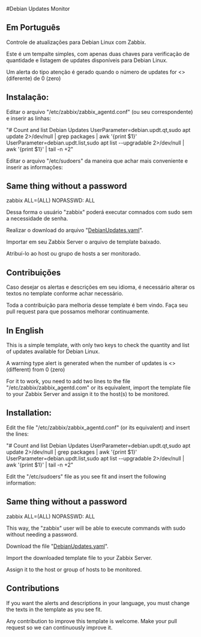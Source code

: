 #Debian Updates Monitor

## Em Português

Controle de atualizações para Debian Linux com Zabbix.

Este é um tempalte simples, com apenas duas chaves para verificação de quantidade
e listagem de updates disponíveis para Debian Linux.

Um alerta do tipo atenção é gerado quando o número de updates for <> (diferente) de 0 (zero)


## Instalação:
Editar o arquivo "/etc/zabbix/zabbix_agentd.conf" (ou seu correspondente) e inserir as linhas:

"# Count and list Debian Updates
UserParameter=debian.updt.qt,sudo apt update 2>/dev/null | grep packages | awk '{print $1}'
UserParameter=debian.updt.list,sudo apt list --upgradable 2>/dev/null | awk '{print $1}' | tail -n +2"

Editar o arquivo "/etc/sudoers" da maneira que achar mais conveniente e inserir as informações:

## Same thing without a password
zabbix        ALL=(ALL)       NOPASSWD: ALL

Dessa forma o usuário "zabbix" poderá executar comnados com sudo sem a necessidade de senha.

Realizar o download do arquivo "[DebianUpdates.yaml](https://github.com/frmoronari/DebianUpdates/blob/main/DebianUpdates.yaml)".

Importar em seu Zabbix Server o arquivo de template baixado.

Atribuí-lo ao host ou grupo de hosts a ser monitorado.

## Contribuições

Caso desejar os alertas e descrições em seu idioma, é necessário alterar os textos no template conforme achar necessário.

Toda a contribuição para melhoria desse template é bem vindo.
Faça seu pull request para que possamos melhorar continuamente.

## In English

This is a simple template, with only two keys to check the quantity
and list of updates available for Debian Linux.

A warning type alert is generated when the number of updates is <> (different) from 0 (zero)

For it to work, you need to add two lines to the file "/etc/zabbix/zabbix_agentd.com"
or its equivalent, import the template file to your Zabbix Server and assign it to the
host(s) to be monitored.

## Installation:
Edit the file "/etc/zabbix/zabbix_agentd.conf" (or its equivalent) and insert the lines:

"# Count and list Debian Updates
UserParameter=debian.updt.qt,sudo apt update 2>/dev/null | grep packages | awk '{print $1}'
UserParameter=debian.updt.list,sudo apt list --upgradable 2>/dev/null | awk '{print $1}' | tail -n +2"

Edit the "/etc/sudoers" file as you see fit and insert the following information:

## Same thing without a password
zabbix ALL=(ALL) NOPASSWD: ALL

This way, the "zabbix" user will be able to execute commands with sudo without needing a password.

Download the file "[DebianUpdates.yaml](https://github.com/frmoronari/DebianUpdates/blob/main/DebianUpdates.yaml)".

Import the downloaded template file to your Zabbix Server.

Assign it to the host or group of hosts to be monitored.

## Contributions

If you want the alerts and descriptions in your language, you must change the texts in the template as you see fit.

Any contribution to improve this template is welcome.
Make your pull request so we can continuously improve it.
